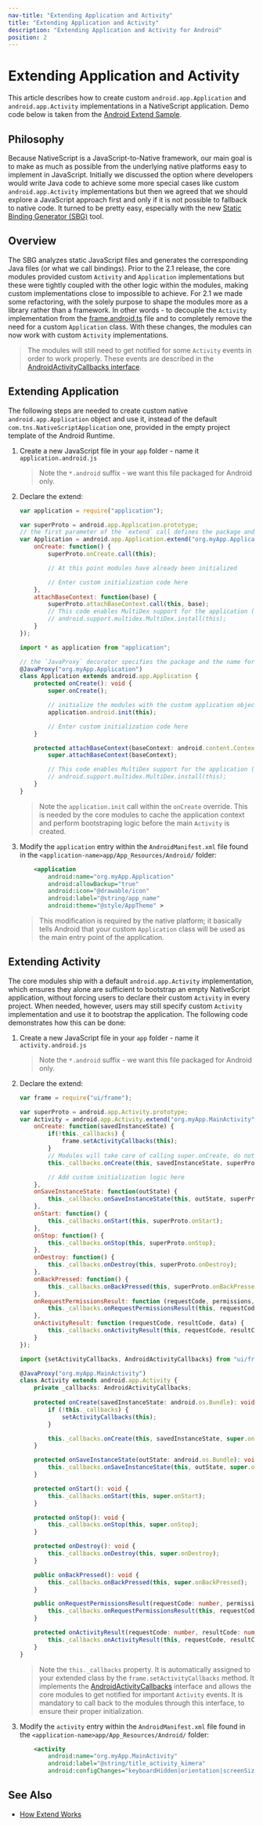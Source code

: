```yaml
---
nav-title: "Extending Application and Activity"
title: "Extending Application and Activity"
description: "Extending Application and Activity for Android"
position: 2
---
```


# Extending Application and Activity
This article describes how to create custom `android.app.Application` and `android.app.Activity` implementations in a NativeScript application. Demo code below is taken from the [Android Extend Sample](https://github.com/NativeScript/sample-android-extend).

## Philosophy
Because NativeScript is a JavaScript-to-Native framework, our main goal is to make as much as possible from the underlying native platforms easy to implement in JavaScript. Initially we discussed the option where developers would write Java code to achieve some more special cases like custom `android.app.Activity` implementations but then we agreed that we should explore a JavaScript approach first and only if it is not possible to fallback to native code. It turned to be pretty easy, especially with the new [Static Binding Generator (SBG)](https://www.nativescript.org/blog/details/static-binding-generator---what-is-it-good-for) tool.

## Overview
The SBG analyzes static JavaScript files and generates the corresponding Java files (or what we call bindings). Prior to the 2.1 release, the core modules provided custom `Activity` and `Application` implementations but these were tightly coupled with the other logic within the modules, making custom implementations close to impossible to achieve. For 2.1 we made some refactoring, with the solely purpose to shape the modules more as a library rather than a framework. In other words - to decouple the `Activity` implementation from the [frame.android.ts](https://github.com/NativeScript/NativeScript/blob/master/tns-core-modules/ui/frame/frame.android.ts) file and to completely remove the need for a custom `Application` class. With these changes, the modules can now work with custom `Activity` implementations.

>The modules will still need to get notified for some `Activity` events in order to work properly. These events are described in the [AndroidActivityCallbacks interface](https://github.com/NativeScript/NativeScript/blob/master/tns-core-modules/ui/frame/frame.d.ts#L310).

## Extending Application
The following steps are needed to create custom native `android.app.Application` object and use it, instead of the default `com.tns.NativeScriptApplication` one, provided in the empty project template of the Android Runtime.

1. Create a new JavaScript file in your `app` folder - name it `application.android.js`

    >Note the `*.android` suffix - we want this file packaged for Android only.

2. Declare the extend:

    ```javascript
    var application = require("application");

    var superProto = android.app.Application.prototype;
    // the first parameter of the `extend` call defines the package and the name for the native *.JAVA file generated. 
    var Application = android.app.Application.extend("org.myApp.Application", {
        onCreate: function() {
            superProto.onCreate.call(this);

            // At this point modules have already been initialized

            // Enter custom initialization code here
        },
        attachBaseContext: function(base) {
            superProto.attachBaseContext.call(this, base);
            // This code enables MultiDex support for the application (if needed)
            // android.support.multidex.MultiDex.install(this);
        }
    });
    ```
    ```typescript
    import * as application from "application";

    // the `JavaProxy` decorator specifies the package and the name for the native *.JAVA file generated. 
    @JavaProxy("org.myApp.Application")
    class Application extends android.app.Application {
        protected onCreate(): void {
            super.onCreate();

            // initialize the modules with the custom application object
            application.android.init(this);

            // Enter custom initialization code here
        }

        protected attachBaseContext(baseContext: android.content.Context) {
            super.attachBaseContext(baseContext);

            // This code enables MultiDex support for the application (if needed)
            // android.support.multidex.MultiDex.install(this);
        }
    }
    ```

    >Note the `application.init` call within the `onCreate` override. This is needed by the core modules to cache the application context and perform bootstraping logic before the main `Activity` is created.

3. Modify the `application` entry within the `AndroidManifest.xml` file found in the `<application-name>app/App_Resources/Android/` folder:

    ```xml
        <application
            android:name="org.myApp.Application"
            android:allowBackup="true"
            android:icon="@drawable/icon"
            android:label="@string/app_name"
            android:theme="@style/AppTheme" >
    ```

    >This modification is required by the native platform; it basically tells Android that your custom `Application` class will be used as the main entry point of the application.

## Extending Activity
The core modules ship with a default `android.app.Activity` implementation, which ensures they alone are sufficient to bootstrap an empty NativeScript application, without forcing users to declare their custom `Activity` in every project. When needed, however, users may still specify custom `Activity` implementation and use it to bootstrap the application. The following code demonstrates how this can be done:

1.  Create a new JavaScript file in your `app` folder - name it `activity.android.js`

    >Note the `*.android` suffix - we want this file packaged for Android only.

2.  Declare the extend:

    ```javascript
    var frame = require("ui/frame");

    var superProto = android.app.Activity.prototype;
    var Activity = android.app.Activity.extend("org.myApp.MainActivity", {
        onCreate: function(savedInstanceState) {
            if(!this._callbacks) {
                frame.setActivityCallbacks(this);
            }
            // Modules will take care of calling super.onCreate, do not call it here
            this._callbacks.onCreate(this, savedInstanceState, superProto.onCreate);

            // Add custom initialization logic here
        },
        onSaveInstanceState: function(outState) {
            this._callbacks.onSaveInstanceState(this, outState, superProto.onSaveInstanceState);
        },
        onStart: function() {
            this._callbacks.onStart(this, superProto.onStart);
        },
        onStop: function() {
            this._callbacks.onStop(this, superProto.onStop);
        },
        onDestroy: function() {
            this._callbacks.onDestroy(this, superProto.onDestroy);
        },
        onBackPressed: function() {
            this._callbacks.onBackPressed(this, superProto.onBackPressed);
        },
        onRequestPermissionsResult: function (requestCode, permissions, grantResults) {
            this._callbacks.onRequestPermissionsResult(this, requestCode, permissions, grantResults, undefined);
        },
        onActivityResult: function (requestCode, resultCode, data) {
            this._callbacks.onActivityResult(this, requestCode, resultCode, data, _super.prototype.onActivityResult);
        }
    });
    ```
    ```typescript
    import {setActivityCallbacks, AndroidActivityCallbacks} from "ui/frame";

    @JavaProxy("org.myApp.MainActivity")
    class Activity extends android.app.Activity {
        private _callbacks: AndroidActivityCallbacks;
        
        protected onCreate(savedInstanceState: android.os.Bundle): void {
            if (!this._callbacks) {
                setActivityCallbacks(this);
            }

            this._callbacks.onCreate(this, savedInstanceState, super.onCreate);
        }

        protected onSaveInstanceState(outState: android.os.Bundle): void {
            this._callbacks.onSaveInstanceState(this, outState, super.onSaveInstanceState);
        }

        protected onStart(): void {
            this._callbacks.onStart(this, super.onStart);
        }

        protected onStop(): void {
            this._callbacks.onStop(this, super.onStop);
        }

        protected onDestroy(): void {
            this._callbacks.onDestroy(this, super.onDestroy);
        }

        public onBackPressed(): void {
            this._callbacks.onBackPressed(this, super.onBackPressed);
        }

        public onRequestPermissionsResult(requestCode: number, permissions: Array<String>, grantResults: Array<number>): void {
            this._callbacks.onRequestPermissionsResult(this, requestCode, permissions, grantResults, undefined /*TODO: Enable if needed*/);
        }

        protected onActivityResult(requestCode: number, resultCode: number, data: android.content.Intent): void {
            this._callbacks.onActivityResult(this, requestCode, resultCode, data, super.onActivityResult);
        }
    }
    ```

    >Note the `this._callbacks` property. It is automatically assigned to your extended class by the `frame.setActivityCallbacks` method. It implements the [AndroidActivityCallbacks](https://github.com/NativeScript/NativeScript/blob/master/tns-core-modules/ui/frame/frame.d.ts#L310) interface and allows the core modules to get notified for important `Activity` events. It is mandatory to call back to the modules through this interface, to ensure their proper initialization.

3. Modify the `activity` entry within the `AndroidManifest.xml` file found in the `<application-name>app/App_Resources/Android/` folder:

    ```xml
        <activity
            android:name="org.myApp.MainActivity"
            android:label="@string/title_activity_kimera"
            android:configChanges="keyboardHidden|orientation|screenSize">
    ```

## See Also
* [How Extend Works](../generator/extend-class-interface.md)

